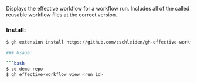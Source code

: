 Displays the effective workflow for a workflow run. Includes all of the called reusable workflow files at the correct version.

### Install:

```bash
$ gh extension install https://github.com/cschleiden/gh-effective-workflow

### Usage:

```bash
$ cd demo-repo
$ gh effective-workflow view <run id>
```